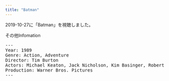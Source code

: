 ```yaml
---
title: "Batman"
---
```

2019-10-27に「Batman」を視聴しました。

その他Infomation
<pre>
---
Year: 1989
Genre: Action, Adventure
Director: Tim Burton
Actors: Michael Keaton, Jack Nicholson, Kim Basinger, Robert Wuhl
Production: Warner Bros. Pictures
---
</pre>